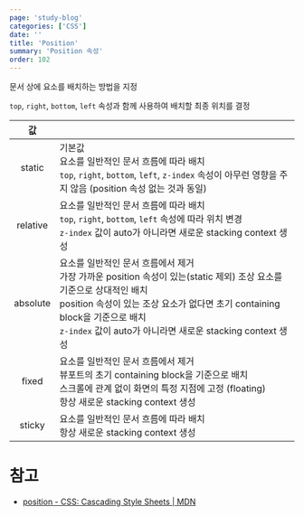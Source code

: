 ```yaml
---
page: 'study-blog'
categories: ['CSS']
date: ''
title: 'Position'
summary: 'Position 속성'
order: 102
---
```


문서 상에 요소를 배치하는 방법을 지정

`top`, `right`, `bottom`, `left` 속성과 함께 사용하여 배치할 최종 위치를 결정

|    값    |                                                              |
| :------: | ------------------------------------------------------------ |
|  static  | 기본값<br />요소를 일반적인 문서 흐름에 따라 배치<br />`top`, `right`, `bottom`, `left`, `z-index` 속성이 아무런 영향을 주지 않음 (position 속성 없는 것과 동일) |
| relative | 요소를 일반적인 문서 흐름에 따라 배치<br />`top`, `right`, `bottom`, `left` 속성에 따라 위치 변경<br />`z-index` 값이 auto가 아니라면 새로운 stacking context 생성 |
| absolute | 요소를 일반적인 문서 흐름에서 제거<br />가장 가까운 position 속성이 있는(static 제외) 조상 요소를 기준으로 상대적인 배치<br />position 속성이 있는 조상 요소가 없다면 초기 containing block을 기준으로 배치<br />`z-index` 값이 auto가 아니라면 새로운 stacking context 생성 |
|  fixed   | 요소를 일반적인 문서 흐름에서 제거<br />뷰포트의 초기 containing block을 기준으로 배치<br />스크롤에 관계 없이 화면의 특정 지점에 고정 (floating)<br />항상 새로운 stacking context 생성 |
|  sticky  | 요소를 일반적인 문서 흐름에 따라 배치<br />항상 새로운 stacking context 생성 |

# 참고

- [position - CSS: Cascading Style Sheets | MDN](https://developer.mozilla.org/en-US/docs/Web/CSS/position)
